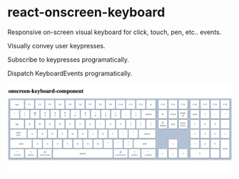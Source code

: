 # react-onscreen-keyboard
Responsive on-screen visual keyboard for click, touch, pen, etc.. events.

Visually convey user keypresses.

Subscribe to keypresses programatically.

Dispatch KeyboardEvents programatically.

![image info](./screenshots/layout.png)
